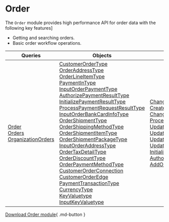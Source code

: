 # Order

The `Order` module provides high performance API for order data with the following key features]

* Getting and searching orders.
* Basic order workflow operations.

| Queries                                     	| Objects                                                                                   | Mutations                               	|
|--------------------------------------------	|-----------------------------------------------------------------------------------------	|-------------------------------------------|
| [Order](queries/order.md)<br> [Orders](queries/orders.md)<br> [OrganizationOrders](queries/organization-orders.md) 	| [CustomerOrderType](objects/customer-order-type.md)<br> [OrderAddressType](objects/order-address-type.md)<br> [OrderLineItemType](objects/order-line-item-type.md)<br> [PaymentInType](objects/payment-in-type.md)<br> [InputOrderPaymentType](objects/input-order-payment-type.md)<br> [AuthorizePaymentResultType](objects/authorize-payment-result-type.md)<br> [InitializePaymentResultType](objects/initialize-payment-result-type.md)<br> [ProcessPaymentRequestResultType](objects/process-payment-request-result-type.md)<br> [InputOrderBankCardInfoType](objects/input-order-bank-card-info-type.md)<br>[OrderShipmentType](objects/order-shipment-type.md)<br> [OrderShippingMethodType](objects/order-shipping-method-type.md)<br> [OrderShipmentItemType](objects/order-shipment-item-type.md)<br> [OrderShipmentPackageType](objects/order-shipment-package-type.md)<br> [InputOrderAddressType](objects/input-order-address-type.md)<br> [OrderTaxDetailType](objects/order-tax-detail-type.md)<br> [OrderDiscountType](objects/order-discount-type.md)<br> [OrderPaymentMethodType](objects/order-payment-method-type.md)<br> [CustomerOrderConnection](objects/customer-order-connection.md)<br> [CustomerOrderEdge](objects/customer-order-edge.md)<br> [PaymentTransactionType](objects/payment-transaction-type.md)<br> [CurrencyType](objects/payment-transaction-type.md)<br> [KeyValuetype](objects/key-value-type.md)<br> [InputKeyValuetype](objects/input-key-value-type.md)<br> | [ChangePurchaseOrderNumber](mutations/change-purchase-order-number.md)<br> [CreateOrderFromCart](mutations/create-order-from-cart.md)<br> [ChangeOrderStatus](mutations/change-order-status.md)<br> [ProcessOrderPayment](mutations/process-order-payment.md)<br> [UpdateOrderDynamicProperties](mutations/update-order-dynamic-properties.md)<br> [UpdateOrderItemDynamicProperties](mutations/update-order-item-dynamic-properties.md)<br> [UpdateOrderShipmentDynamicProperties](mutations/update-order-shipment-dynamic-properties.md)<br> [UpdateOrderPaymentDynamicProperties](mutations/update-order-payment-dynamic-properties.md)<br>[InitializePayment](mutations/initialize-payment.md)<br> [AuthorizePayment](mutations/authorize-payment.md)<br>[AddOrUpdateOrderPayment](mutations/add-or-update-order-payment.md)	|


[Download Order module](https]//github.com/VirtoCommerce/vc-module-order/){ .md-button }
